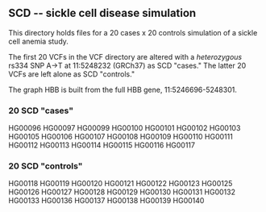 ## SCD -- sickle cell disease simulation

This directory holds files for a 20 cases x 20 controls simulation of a sickle cell anemia study.

The first 20 VCFs in the VCF directory are altered with a *heterozygous* rs334 SNP A->T at 11:5248232 (GRCh37) as SCD "cases." The latter 20 VCFs are left alone as SCD "controls."

The graph HBB is built from the full HBB gene, 11:5246696-5248301.

### 20 SCD "cases"
HG00096 HG00097 HG00099 HG00100 HG00101 HG00102 HG00103 HG00105 HG00106 HG00107 HG00108 HG00109 HG00110 HG00111 HG00112 HG00113 HG00114 HG00115 HG00116 HG00117

### 20 SCD "controls"
HG00118 HG00119 HG00120 HG00121 HG00122 HG00123 HG00125 HG00126 HG00127 HG00128 HG00129 HG00130 HG00131 HG00132 HG00133 HG00136 HG00137 HG00138 HG00139 HG00140

